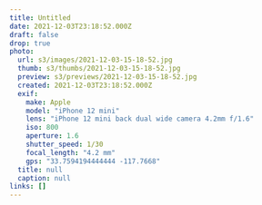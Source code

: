 ```yaml
---
title: Untitled
date: 2021-12-03T23:18:52.000Z
draft: false
drop: true
photo:
  url: s3/images/2021-12-03-15-18-52.jpg
  thumb: s3/thumbs/2021-12-03-15-18-52.jpg
  preview: s3/previews/2021-12-03-15-18-52.jpg
  created: 2021-12-03T23:18:52.000Z
  exif:
    make: Apple
    model: "iPhone 12 mini"
    lens: "iPhone 12 mini back dual wide camera 4.2mm f/1.6"
    iso: 800
    aperture: 1.6
    shutter_speed: 1/30
    focal_length: "4.2 mm"
    gps: "33.7594194444444 -117.7668"
  title: null
  caption: null
links: []
---
```

